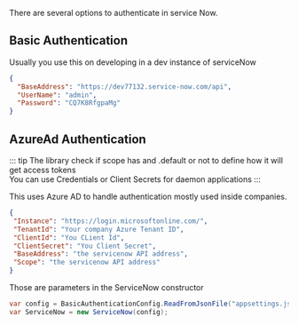 There are several options to authenticate in service Now.

## Basic Authentication

Usually you use this on developing in a dev instance of serviceNow

``` json
{
  "BaseAddress": "https://dev77132.service-now.com/api",
  "UserName": "admin",
  "Password": "CQ7K8RfgpaMg"
}
```

## AzureAd Authentication
  
  ::: tip
  The library check if scope has and .default or not to define how it will get access tokens <br/>
  You can use Credentials or Client Secrets for daemon applications
  :::

This uses Azure AD to handle authentication mostly used inside companies.

 ``` json
 {
  "Instance": "https://login.microsoftonline.com/",
  "TenantId": "Your company Azure Tenant ID",
  "ClientId": "You CLient Id",
  "ClientSecret": "You Client Secret",
  "BaseAddress": "the servicenow API address",
  "Scope": "the servicenow API address"
}
```

Those are parameters in the ServiceNow constructor 
``` csharp
var config = BasicAuthenticationConfig.ReadFromJsonFile("appsettings.json");
var ServiceNow = new ServiceNow(config);
```